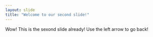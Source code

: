 ```yaml
---
layout: slide
title: "Welcome to our second slide!"
---
```

Wow! This is the sexond slide already!
Use the left arrow to go back!
